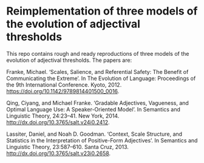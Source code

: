 # Reimplementation of three models of the evolution of adjectival thresholds

This repo contains rough and ready reproductions of three models of the evolution of adjectival thresholds. The papers are:

Franke, Michael. ‘Scales, Salience, and Referential Safety: The Benefit of Communicating the Extreme’. In The Evolution of Language: Proceedings of the 9th International Conference. Kyoto, 2012. https://doi.org/10.1142/9789814401500_0016.

Qing, Ciyang, and Michael Franke. ‘Gradable Adjectives, Vagueness, and Optimal Language Use: A Speaker-Oriented Model’. In Semantics and Linguistic Theory, 24:23–41. New York, 2014. http://dx.doi.org/10.3765/salt.v24i0.2412.

Lassiter, Daniel, and Noah D. Goodman. ‘Context, Scale Structure, and Statistics in the Interpretation of Positive-Form Adjectives’. In Semantics and Linguistic Theory, 23:587–610. Santa Cruz, 2013. http://dx.doi.org/10.3765/salt.v23i0.2658.
